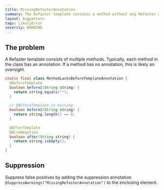 ```yaml
---
title: MissingRefasterAnnotation
summary: The Refaster template contains a method without any Refaster annotations
layout: bugpattern
tags: LikelyError
severity: WARNING
---
```


<!--
*** AUTO-GENERATED, DO NOT MODIFY ***
To make changes, edit the @BugPattern annotation or the explanation in docs/bugpattern.
-->


## The problem
A Refaster template consists of multiple methods. Typically, each method in the
class has an annotation. If a method has no annotation, this is likely an
oversight.

```java
static final class MethodLacksBeforeTemplateAnnotation {
  @BeforeTemplate
  boolean before1(String string) {
    return string.equals("");
  }

  // @BeforeTemplate is missing
  boolean before2(String string) {
    return string.length() == 0;
  }

  @AfterTemplate
  @AlsoNegation
  boolean after(String string) {
    return string.isEmpty();
  }
}
```

## Suppression
Suppress false positives by adding the suppression annotation `@SuppressWarnings("MissingRefasterAnnotation")` to the enclosing element.
